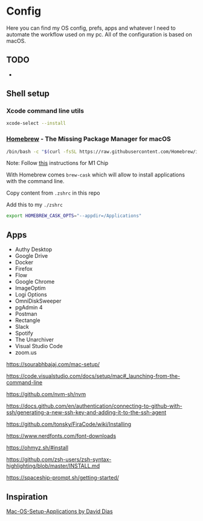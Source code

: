 # Config

Here you can find my OS config, prefs, apps and whatever I need to automate the workflow used on my pc. All of the configuration is based on macOS.

## TODO

-

## Shell setup

### Xcode command line utils
```sh
xcode-select --install
```
### [Homebrew](https://brew.sh) - The Missing Package Manager for macOS

```sh
/bin/bash -c "$(curl -fsSL https://raw.githubusercontent.com/Homebrew/install/HEAD/install.sh)"
```
Note: Follow [this](https://earthly.dev/blog/homebrew-on-m1/) instructions for M1 Chip

With Homebrew comes `brew-cask` which will allow to install applications with the command line.

Copy content from `.zshrc` in this repo

Add this to my `./zshrc`

```sh
export HOMEBREW_CASK_OPTS="--appdir=/Applications"
```

## Apps

- Authy Desktop
- Google Drive
- Docker
- Firefox
- Flow
- Google Chrome
- ImageOptim
- Logi Options
- OmniDiskSweeper
- pgAdmin 4
- Postman
- Rectangle
- Slack
- Spotify
- The Unarchiver
- Visual Studio Code
- zoom.us

https://sourabhbajaj.com/mac-setup/

https://code.visualstudio.com/docs/setup/mac#_launching-from-the-command-line

https://github.com/nvm-sh/nvm

https://docs.github.com/en/authentication/connecting-to-github-with-ssh/generating-a-new-ssh-key-and-adding-it-to-the-ssh-agent

https://github.com/tonsky/FiraCode/wiki/Installing

https://www.nerdfonts.com/font-downloads

https://ohmyz.sh/#install

https://github.com/zsh-users/zsh-syntax-highlighting/blob/master/INSTALL.md

https://spaceship-prompt.sh/getting-started/

## Inspiration
[Mac-OS-Setup-Applications by David Dias
](https://github.com/thedaviddias/Mac-OS-Setup-Applications)
